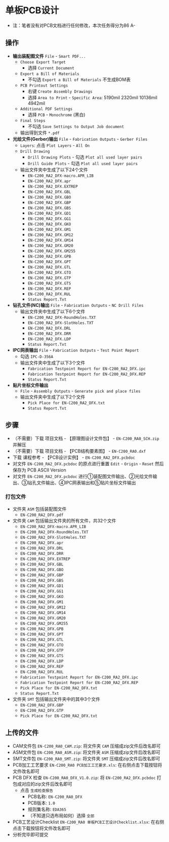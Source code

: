 # 单板PCB设计

* 注：笔者没有对PCB文档进行任何修改，本次任务得分为86 A-

## 操作

* __输出装配图文件__ `File` - `Smart PDF...`
  * `Choose Export Target`
    * 选择 `Current Document`
  * `Export a Bill of Materials`
    * 不勾选 `Export a Bill of Materials` 不生成BOM表
  * `PCB Printout Settings`
    * 右键 `Create Assembly Drawings`
    * 选择 `Area to Print` - `Specific Area`: 5190mil 2320mil 10136mil 4942mil
  * `Additional PDF Settings`
    * 选择 `PCB` - `Monochrome` (黑白)
  * `Final Steps`
    * 不勾选 `Save Settings to Output Job document`
  * 输出得到文件 `*.pdf`
* __光绘文件(Gerber)输出__ `File` - `Fabrication Outputs` - `Gerber Files`
  * `Layers`: 点击 `Plot Layers` - `All On`
  * `Drill Drawing`
    * `Drill Drawing Plots` - 勾选 `Plot all used layer pairs`
    * `Drill Guide Plots` - 勾选 `Plot all used layer pairs`
  * 输出文件夹中生成了以下24个文件
    * `EN-C200_RA2_DFX-macro.APR_LIB`
    * `EN-C200_RA2_DFX.apr`
    * `EN-C200_RA2_DFX.EXTREP`
    * `EN-C200_RA2_DFX.GBL`
    * `EN-C200_RA2_DFX.GBO`
    * `EN-C200_RA2_DFX.GBP`
    * `EN-C200_RA2_DFX.GBS`
    * `EN-C200_RA2_DFX.GD1`
    * `EN-C200_RA2_DFX.GG1`
    * `EN-C200_RA2_DFX.GKO`
    * `EN-C200_RA2_DFX.GM1`
    * `EN-C200_RA2_DFX.GM12`
    * `EN-C200_RA2_DFX.GM14`
    * `EN-C200_RA2_DFX.GM20`
    * `EN-C200_RA2_DFX.GM255`
    * `EN-C200_RA2_DFX.GPB`
    * `EN-C200_RA2_DFX.GPT`
    * `EN-C200_RA2_DFX.GTL`
    * `EN-C200_RA2_DFX.GTO`
    * `EN-C200_RA2_DFX.GTP`
    * `EN-C200_RA2_DFX.GTS`
    * `EN-C200_RA2_DFX.REP`
    * `EN-C200_RA2_DFX.RUL`
    * `Status Report.Txt`
* __钻孔文件(NC)输出__ `File` - `Fabrication Outputs` - `NC Drill Files`
  * 输出文件夹中生成了以下6个文件
    * `EN-C200_RA2_DFX-RoundHoles.TXT`
    * `EN-C200_RA2_DFX-SlotHoles.TXT`
    * `EN-C200_RA2_DFX.DRL`
    * `EN-C200_RA2_DFX.DRR`
    * `EN-C200_RA2_DFX.LDP`
    * `Status Report.Txt`
* __IPC网表输出__ `File` - `Fabrication Outputs` - `Test Point Report`
  * 勾选 `IPC-D-356A`
  * 输出文件夹中生成了以下3个文件
    * `Fabrication Testpoint Report for EN-C200_RA2_DFX.ipc`
    * `Fabrication Testpoint Report for EN-C200_RA2_DFX.REP`
    * `Status Report.Txt`
* __贴片坐标文件输出__
  * `File` - `Assembly Outputs` - `Generate pick and place files`
  * 输出文件夹中生成了以下2个文件
    * `Pick Place for EN-C200_RA2_DFX.txt`
    * `Status Report.Txt`

## 步骤

* （不需要）下载 项目文档 - 【原理图设计文件包】 - `EN-C200_RA0_SCH.zip` 并解压
* （不需要）下载 项目文档 - 【PCB结构要素图】 - `EN-C200_RA0.dxf`
* 下载 课程参考 - 【PCB设计实例】 - `EN-C200_RA2_DFX.pcbdoc`
* 对文件 `EN-C200_RA2_DFX.pcbdoc` 的原点进行重置 `Edit` - `Origin` - `Reset` 然后保存为 PCB ASCII Version
* 对文件 `EN-C200_RA2_DFX.pcbdoc` 进行①装配图文件输出、②光绘文件输出、③钻孔文件输出、④IPC网表输出和⑤贴片坐标文件输出

### 打包文件

* 文件夹 `ASM` 包括装配图文件
  * `EN-C200_RA2_DFX.pdf`
* 文件夹 `CAM` 包括输出文件夹的所有文件，共32个文件
  * `EN-C200_RA2_DFX-macro.APR_LIB`
  * `EN-C200_RA2_DFX-RoundHoles.TXT`
  * `EN-C200_RA2_DFX-SlotHoles.TXT`
  * `EN-C200_RA2_DFX.apr`
  * `EN-C200_RA2_DFX.DRL`
  * `EN-C200_RA2_DFX.DRR`
  * `EN-C200_RA2_DFX.EXTREP`
  * `EN-C200_RA2_DFX.GBL`
  * `EN-C200_RA2_DFX.GBO`
  * `EN-C200_RA2_DFX.GBP`
  * `EN-C200_RA2_DFX.GBS`
  * `EN-C200_RA2_DFX.GD1`
  * `EN-C200_RA2_DFX.GG1`
  * `EN-C200_RA2_DFX.GKO`
  * `EN-C200_RA2_DFX.GM1`
  * `EN-C200_RA2_DFX.GM12`
  * `EN-C200_RA2_DFX.GM14`
  * `EN-C200_RA2_DFX.GM20`
  * `EN-C200_RA2_DFX.GM255`
  * `EN-C200_RA2_DFX.GPB`
  * `EN-C200_RA2_DFX.GPT`
  * `EN-C200_RA2_DFX.GTL`
  * `EN-C200_RA2_DFX.GTO`
  * `EN-C200_RA2_DFX.GTP`
  * `EN-C200_RA2_DFX.GTS`
  * `EN-C200_RA2_DFX.LDP`
  * `EN-C200_RA2_DFX.REP`
  * `EN-C200_RA2_DFX.RUL`
  * `Fabrication Testpoint Report for EN-C200_RA2_DFX.ipc`
  * `Fabrication Testpoint Report for EN-C200_RA2_DFX.REP`
  * `Pick Place for EN-C200_RA2_DFX.txt`
  * `Status Report.Txt`
* 文件夹 `SMT` 包括输出文件夹中的其中3个文件
  * `EN-C200_RA2_DFX.GBP`
  * `EN-C200_RA2_DFX.GTP`
  * `Pick Place for EN-C200_RA2_DFX.txt`

## 上传的文件

* CAM文件包 `EN-C200_RA0_CAM.zip`: 将文件夹 `CAM` 压缩成zip文件后改名即可
* ASM文件包 `EN-C200_RA0_ASM.zip`: 将文件夹 `ASM` 压缩成zip文件后改名即可
* SMT文件包 `EN-C200_RA0_SMT.zip`: 将文件夹 `SMT` 压缩成zip文件后改名即可
* PCB加工工艺要求 `EN-C200_RA0 PCB加工工艺要求.xls`: 在右侧点击下载按钮将文件改名即可
* PCB DFX 检查 `EN-C200_RA0_DFX_V1.0.zip`: 将 `EN-C200_RA2_DFX.pcbdoc` 打包成对应的zip文件后改名即可
  * 点击 `生成检查报告`
    * PCB名称: `EN-C200_RA0_DFX`
    * PCB版本: `1.0`
    * 规则集名称: `EDA365`
    * （不知道只选布局如何）选择 `全部`
* PCB工艺设计Checklist `EN-C200_RA0 单板PCB工艺设计Checklist.xlsx`: 在右侧点击下载按钮将文件改名即可
* 分析完毕即可提交
